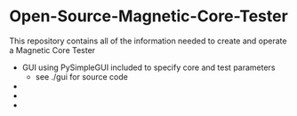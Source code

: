 # Open-Source-Magnetic-Core-Tester

This repository contains all of the information needed to create and operate a Magnetic Core Tester

* GUI using PySimpleGUI included to specify core and test parameters
   * see ./gui for source code
*
*
*
